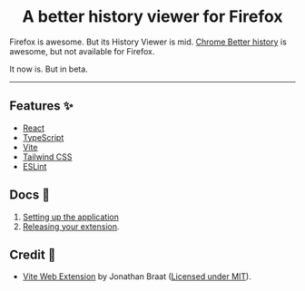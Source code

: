 <div align="center">
<h1>A better history viewer for Firefox</h1>
</div>

Firefox is awesome. But its History Viewer is mid.
[Chrome Better history](https://chromewebstore.google.com/detail/better-history/egehpkpgpgooebopjihjmnpejnjafefi) is awesome, but not available for Firefox.

It now is. But in beta.

<!-- [![Badge_Chrome]](https://chromewebstore.google.com/detail/uptab/dapdeiobfagcbhcpeijbhhlggopmjnlf)
[![Badge_Firefox]](https://addons.mozilla.org/en-US/firefox/addon/uptab/) -->

<hr />

## Features ✨ <a name="features"></a>

- [React](https://reactjs.org/)
- [TypeScript](https://www.typescriptlang.org/)
- [Vite](https://vitejs.dev/)
- [Tailwind CSS](https://tailwindcss.com/)
- [ESLint](https://eslint.org/)

## Docs 📓 <a name="docs"></a>

1. [Setting up the application](/docs/1-setup.md)
2. [Releasing your extension](/docs/2-releasing.md).

## Credit 👏 <a name="credit"></a>

- [Vite Web Extension](https://github.com/JohnBra/vite-web-extension) by Jonathan Braat ([Licensed under MIT](LICENSE)).

<!---------------------------------[ Badges ]---------------------------------->

[Badge_Chrome]: https://img.shields.io/badge/Chrome%20Store-085884?style=for-the-badge
[Badge_Firefox]: https://img.shields.io/badge/Firefox%20Store-085884?style=for-the-badge
